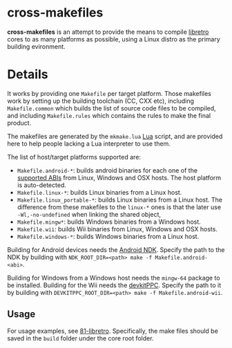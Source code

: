 # cross-makefiles

**cross-makefiles** is an attempt to provide the means to compile [libretro](http://www.libretro.com/) cores to as many platforms as possible, using a Linux distro as the primary building evironment.

# Details

It works by providing one `Makefile` per target platform. Those makefiles work by setting up the building toolchain (CC, CXX etc), including `Makefile.common` which builds the list of source code files to be compiled, and including `Makefile.rules` which contains the rules to make the final product.

The makefiles are generated by the `mkmake.lua` [Lua](http://www.lua.org/) script, and are provided here to help people lacking a Lua interpreter to use them.

The list of host/target platforms supported are:

* `Makefile.android-*`: builds android binaries for each one of the [supported ABIs](https://developer.android.com/ndk/guides/abis.html) from Linux, Windows and OSX hosts. The host platform is auto-detected.
* `Makefile.linux-*`: builds Linux binaries from a Linux host.
* `Makefile.linux_portable-*`: builds Linux binaries from a Linux host. The difference from these makefiles to the `linux-*` ones is that the later use `-Wl,-no-undefined` when linking the shared object,
* `Makefile.mingw*`: builds Windows binaries from a Windows host.
* `Makefile.wii`: builds Wii binaries from Linux, Windows and OSX hosts.
* `Makefile.windows-*`: builds Windows binaries from a Linux host.

Building for Android devices needs the [Android NDK](https://developer.android.com/tools/sdk/ndk/index.html). Specify the path to the NDK by building with `NDK_ROOT_DIR=<path> make -f Makefile.android-<abi>`.

Building for Windows from a Windows host needs the `mingw-64` package to be installed. Building for the Wii needs the [devkitPPC](http://wiibrew.org/wiki/DevkitPPC). Specify the path to it by building with `DEVKITPPC_ROOT_DIR=<path> make -f Makefile.android-wii`.

## Usage

For usage examples, see [81-libretro](https://github.com/libretro/81-libretro). Specifically, the make files should be saved in the `build` folder under the core root folder.
